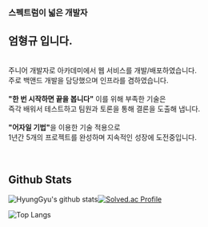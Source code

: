 ### 스펙트럼이 넓은 개발자
## 엄형규 입니다.
<br/> 
주니어 개발자로 아카데미에서 웹 서비스를 개발/배포하였습니다.
<br/> 
주로 백앤드 개발을 담당했으며 인프라를 겸하였습니다.
<br/> 
<br/> 
<b>"한 번 시작하면 끝을 봅니다"</b> 이를 위해 부족한 기술은
<br/> 
즉각 배워서 테스트하고 팀원과 토론을 통해 결론을 도출해 냅니다.
<br/> 
<br/> 
<b>"어자일 기법"</b>을 이용한 기술 적용으로
<br/> 
1년간 5개의 프로젝트를 완성하며 지속적인 성장에 도전중입니다.
<br/> 
<br/> 
<br/> 

## Github Stats  
![HyungGyu's github stats](https://github-readme-stats.vercel.app/api?username=goeom77&show_icons=true&theme=tokyonight)[![Solved.ac Profile](http://mazassumnida.wtf/api/v2/generate_badge?boj=7eom14)](https://solved.ac/7eom14/)
<br/>  

![Top Langs](https://github-readme-stats.vercel.app/api/top-langs/?username=goeom77&layout=compact&theme=dark)
